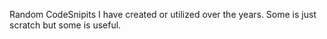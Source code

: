 Random CodeSnipits I have created or utilized over the years. Some is just scratch but some is useful.
